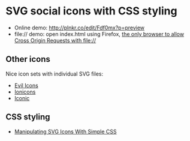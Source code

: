 # SVG social icons with CSS styling

- Online demo: http://plnkr.co/edit/Fdf0mx?p=preview
- file:// demo: open index.html using Firefox, [the only browser to allow Cross Origin Requests with file://](http://stackoverflow.com/a/20578692/990356)

## Other icons

Nice icon sets with individual SVG files:
- [Evil Icons](https://github.com/outpunk/evil-icons)
- [Ionicons](https://github.com/driftyco/ionicons)
- [Iconic](https://useiconic.com/)

## CSS styling

- [Manipulating SVG Icons With Simple CSS](http://webdesign.tutsplus.com/articles/manipulating-svg-icons-with-simple-css--webdesign-15694)
